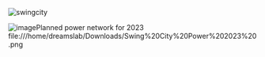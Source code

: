 
![swingcity](https://github.com/Swing-City/power-and-lights/assets/3958994/acdb0f89-4276-495c-aa75-2b25e6aab9d6)



![image](https://github.com/Swing-City/power-and-lights/assets/3958994/c4da2b27-aa76-4996-b360-4a12d69d5e70)Planned power network for 2023
file:///home/dreamslab/Downloads/Swing%20City%20Power%202023%20.png
